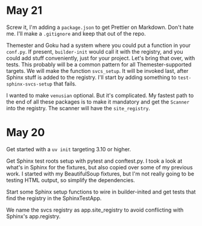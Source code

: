 # May 21

Screw it, I'm adding a `package.json` to get Prettier on Markdown. Don't hate me. I'll make a `.gitignore` and keep that
out of the repo.

Themester and Goku had a system where you could put a function in your `conf.py`. If present, `builder-init` would call
it with the registry, and you could add stuff conveniently, just for your project. Let's bring that over, with tests.
This probably will be a common pattern for all Themester-supported targets. We will make the function `svcs_setup`. It
will be invoked last, after Sphinx stuff is added to the registry. I'll start by adding something to
`test-sphinx-svcs-setup` that fails.

I wanted to make `venusian` optional. But it's complicated. My fastest path to the end of all these packages is to make
it mandatory and get the `Scanner` into the registry. The scanner will have the `site_registry`.


# May 20

Get started with a `uv init` targeting 3.10 or higher.

Get Sphinx test roots setup with pytest and conftest.py. I took a look at what's in Sphinx for the fixtures, but also
copied over some of my previous work. I started with my BeautifulSoup fixtures, but I'm not really going to be testing
HTML output, so simplify the dependencies.

Start some Sphinx setup functions to wire in builder-inited and get tests that find the registry in the SphinxTestApp.

We name the svcs registry as app.site_registry to avoid conflicting with Sphinx's app.registry.
